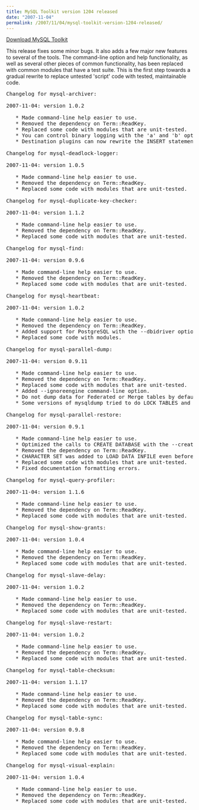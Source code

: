```yaml
---
title: MySQL Toolkit version 1204 released
date: "2007-11-04"
permalink: /2007/11/04/mysql-toolkit-version-1204-released/
---
```

<p class="download">
  <a href="http://code.google.com/p/maatkit/">Download MySQL Toolkit</a>
</p>

This release fixes some minor bugs. It also adds a few major new features to several of the tools. The command-line option and help functionality, as well as several other pieces of common functionality, has been replaced with common modules that have a test suite. This is the first step towards a gradual rewrite to replace untested 'script' code with tested, maintainable code.

<pre>Changelog for mysql-archiver:

2007-11-04: version 1.0.2

   * Made command-line help easier to use.
   * Removed the dependency on Term::ReadKey.
   * Replaced some code with modules that are unit-tested.
   * You can control binary logging with the 'a' and 'b' options in a DSN.
   * Destination plugins can now rewrite the INSERT statement.

Changelog for mysql-deadlock-logger:

2007-11-04: version 1.0.5

   * Made command-line help easier to use.
   * Removed the dependency on Term::ReadKey.
   * Replaced some code with modules that are unit-tested.

Changelog for mysql-duplicate-key-checker:

2007-11-04: version 1.1.2

   * Made command-line help easier to use.
   * Removed the dependency on Term::ReadKey.
   * Replaced some code with modules that are unit-tested.

Changelog for mysql-find:

2007-11-04: version 0.9.6

   * Made command-line help easier to use.
   * Removed the dependency on Term::ReadKey.
   * Replaced some code with modules that are unit-tested.

Changelog for mysql-heartbeat:

2007-11-04: version 1.0.2

   * Made command-line help easier to use.
   * Removed the dependency on Term::ReadKey.
   * Added support for PostgreSQL with the --dbidriver option.
   * Replaced some code with modules.

Changelog for mysql-parallel-dump:

2007-11-04: version 0.9.11

   * Made command-line help easier to use.
   * Removed the dependency on Term::ReadKey.
   * Replaced some code with modules that are unit-tested.
   * Added --ignoreengine command-line option.
   * Do not dump data for Federated or Merge tables by default.
   * Some versions of mysqldump tried to do LOCK TABLES and hung.

Changelog for mysql-parallel-restore:

2007-11-04: version 0.9.1

   * Made command-line help easier to use.
   * Optimized the calls to CREATE DATABASE with the --createdb argument.
   * Removed the dependency on Term::ReadKey.
   * CHARACTER SET was added to LOAD DATA INFILE even before MySQL 5.0.38.
   * Replaced some code with modules that are unit-tested.
   * Fixed documentation formatting errors.

Changelog for mysql-query-profiler:

2007-11-04: version 1.1.6

   * Made command-line help easier to use.
   * Removed the dependency on Term::ReadKey.
   * Replaced some code with modules that are unit-tested.

Changelog for mysql-show-grants:

2007-11-04: version 1.0.4

   * Made command-line help easier to use.
   * Removed the dependency on Term::ReadKey.
   * Replaced some code with modules that are unit-tested.

Changelog for mysql-slave-delay:

2007-11-04: version 1.0.2

   * Made command-line help easier to use.
   * Removed the dependency on Term::ReadKey.
   * Replaced some code with modules that are unit-tested.

Changelog for mysql-slave-restart:

2007-11-04: version 1.0.2

   * Made command-line help easier to use.
   * Removed the dependency on Term::ReadKey.
   * Replaced some code with modules that are unit-tested.

Changelog for mysql-table-checksum:

2007-11-04: version 1.1.17

   * Made command-line help easier to use.
   * Removed the dependency on Term::ReadKey.
   * Replaced some code with modules that are unit-tested.

Changelog for mysql-table-sync:

2007-11-04: version 0.9.8

   * Made command-line help easier to use.
   * Removed the dependency on Term::ReadKey.
   * Replaced some code with modules that are unit-tested.

Changelog for mysql-visual-explain:

2007-11-04: version 1.0.4

   * Made command-line help easier to use.
   * Removed the dependency on Term::ReadKey.
   * Replaced some code with modules that are unit-tested.</pre><div style="width: 2px; height: 2px; visibility: visible; overflow: hidden;> 

[mixer][1] [kitchenaid mixer][2] [sunbeam mixer][3] [univex mixer][4] [doyon equipment mixer][5] [hobart mixer][6] [cuisinart mixer][7] [varimixer mixer][8] [anvil mixer][9] [robot coupe mixer][10] [black and decker mixer][11] [betty croker mixer][12] [farberware mixer][13] [oster mixer][14] [toastmaster mixer][15] [waring mixer][16] [kitchen mixer][17] [bosch mixer][18] [braun mixer][19] [delonghi mixer][20] [pasta maker][21] [villaware pasta maker][22] [all clad pasta maker][23] [cucinapro pasta maker][24] [escali pasta maker][25] [peavey pasta maker][26] [kitchenaid pasta maker][27] [electric pasta maker][28] [atlas pasta maker][29] [ronco pasta maker][30] [delonghi pasta maker][31] [popeils pasta maker][32] [marcato pasta maker][33] [simac pasta maker][34] [cuisinart pasta maker][35] [italian pasta maker][36] [imperia pasta maker][37] [pasta machine][38] [villaware pasta machine][39] [all clad pasta machine][40] [cucinapro pasta machine][41] [escali pasta machine][42] [peavey pasta machine][43] [kitchenaid pasta machine][44] [electric pasta machine][45] [atlas pasta machine][46] [ronco pasta machine][47] [delonghi pasta machine][48] [popeils pasta machine][49] [marcato pasta machine][50] [simac pasta machine][51] [cuisinart pasta machine][52] [italian pasta machine][53] [imperia pasta machine][54] [popcorn maker][55] [gold medal popcorn maker][56] [paragon popcorn maker][57] [nostalgia electronics popcorn maker][58] [star manufacturing popcorn maker][59] [toastmaster popcorn maker][60] [blackanddecker popcorn maker][61] [cuisinart popcorn maker][62] [nostalgia popcorn maker][63] [hot air popcorn maker][64] [west bend popcorn maker][65] [antique popcorn maker][66] [back to basics popcorn maker][67] [commercial popcorn maker][68]</div>

 [1]: http://mixer.50webs.com
 [2]: http://kitchenaid-mixer.50webs.com
 [3]: http://sunbeam-mixer.50webs.com
 [4]: http://univex-mixer.50webs.com
 [5]: http://doyon-equipment-mixer.50webs.com
 [6]: http://hobart-mixer.50webs.com
 [7]: http://cuisinart-mixer.50webs.com
 [8]: http://varimixer-mixer.50webs.com
 [9]: http://anvil-mixer.50webs.com
 [10]: http://robot-coupe-mixer.50webs.com
 [11]: http://black-and-decker-mixer.50webs.com
 [12]: http://betty-croker-mixer.50webs.com
 [13]: http://farberware-mixer.50webs.com
 [14]: http://oster-mixer.50webs.com
 [15]: http://toastmaster-mixer.50webs.com
 [16]: http://waring-mixer.50webs.com
 [17]: http://kitchen-mixer.50webs.com
 [18]: http://bosch-mixer.50webs.com
 [19]: http://braun-mixer.50webs.com
 [20]: http://delonghi-mixer.50webs.com
 [21]: http://pasta-maker.50webs.com
 [22]: http://villaware-pasta-maker.50webs.com
 [23]: http://all-clad-pasta-maker.50webs.com
 [24]: http://cucinapro-pasta-maker.50webs.com
 [25]: http://escali-pasta-maker.50webs.com
 [26]: http://peavey-pasta-maker.50webs.com
 [27]: http://kitchenaid-pasta-maker.50webs.com
 [28]: http://electric-pasta-maker.50webs.com
 [29]: http://atlas-pasta-maker.50webs.com
 [30]: http://ronco-pasta-maker.50webs.com
 [31]: http://delonghi-pasta-maker.50webs.com
 [32]: http://popeils-pasta-maker.50webs.com
 [33]: http://marcato-pasta-maker.50webs.com
 [34]: http://simac-pasta-maker.50webs.com
 [35]: http://cuisinart-pasta-maker.50webs.com
 [36]: http://italian-pasta-maker.50webs.com
 [37]: http://imperia-pasta-maker.50webs.com
 [38]: http://pasta-machine.50webs.com
 [39]: http://villaware-pasta-machine.50webs.com
 [40]: http://all-clad-pasta-machine.50webs.com
 [41]: http://cucinapro-pasta-machine.50webs.com
 [42]: http://escali-pasta-machine.50webs.com
 [43]: http://peavey-pasta-machine.50webs.com
 [44]: http://kitchenaid-pasta-machine.50webs.com
 [45]: http://electric-pasta-machine.50webs.com
 [46]: http://atlas-pasta-machine.50webs.com
 [47]: http://ronco-pasta-machine.50webs.com
 [48]: http://delonghi-pasta-machine.50webs.com
 [49]: http://popeils-pasta-machine.50webs.com
 [50]: http://marcato-pasta-machine.50webs.com
 [51]: http://simac-pasta-machine.50webs.com
 [52]: http://cuisinart-pasta-machine.50webs.com
 [53]: http://italian-pasta-machine.50webs.com
 [54]: http://imperia-pasta-machine.50webs.com
 [55]: http://popcorn-maker.50webs.com
 [56]: http://gold-medal-popcorn-maker.50webs.com
 [57]: http://paragon-popcorn-maker.50webs.com
 [58]: http://nostalgia-electronics-popcorn-maker.50webs.com
 [59]: http://star-manufacturing-popcorn-maker.50webs.com
 [60]: http://toastmaster-popcorn-maker.50webs.com
 [61]: http://blackanddecker-popcorn-maker.50webs.com
 [62]: http://cuisinart-popcorn-maker.50webs.com
 [63]: http://nostalgia-popcorn-maker.50webs.com
 [64]: http://hot-air-popcorn-maker.50webs.com
 [65]: http://west-bend-popcorn-maker.50webs.com
 [66]: http://antique-popcorn-maker.50webs.com
 [67]: http://back-to-basics-popcorn-maker.50webs.com
 [68]: http://commercial-popcorn-maker.50webs.com
